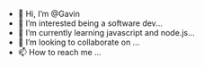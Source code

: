 - 👋 Hi, I’m @Gavin
- 👀 I’m interested being a software dev...
- 🌱 I’m currently learning javascript and node.js...
- 💞️ I’m looking to collaborate on ...
- 📫 How to reach me ...

<!---
GavinSchmitz/GavinSchmitz is a ✨ special ✨ repository because its `README.md` (this file) appears on your GitHub profile.
You can click the Preview link to take a look at your changes.
--->
